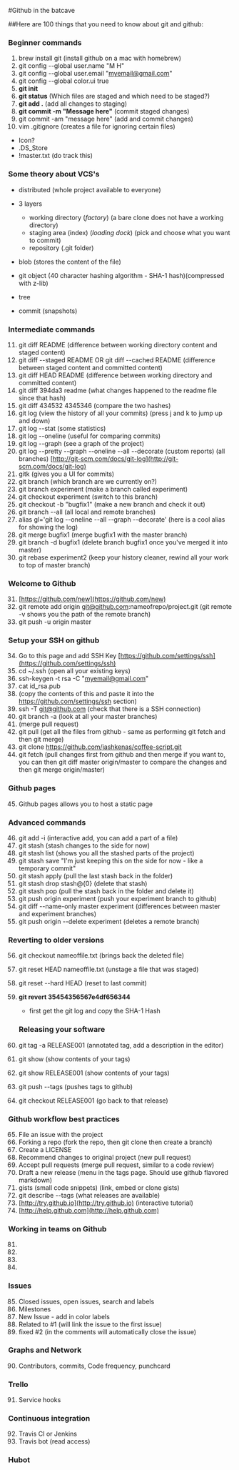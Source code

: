 #Github in the batcave

##Here are 100 things that you need to know about git and github:

  ### Beginner commands
1. brew install git (install github on a mac with homebrew)
2. git config --global user.name "M H"
3. git config --global user.email "myemail@gmail.com"
4. git config --global color.ui true
5. **git init**
6. **git status** (Which files are staged and which need to be staged?)
7. **git add .** (add all changes to staging)
8. **git commit -m "Message here"** (commit staged changes)
9. git commit -am "message here" (add and commit changes)
10. vim .gitignore (creates a file for ignoring certain files)
  - Icon?
  - .DS_Store
  - !master.txt (do track this)

  ### Some theory about VCS's
  - distributed (whole project available to everyone)
  - 3 layers
    - working directory (*factory*) (a bare clone does not have a working directory)
    - staging area (index) (*loading dock*) (pick and choose what you want to commit)
    - repository (.git folder)

  - blob (stores the content of the file)
  - git object (40 character hashing algorithm - SHA-1 hash)(compressed with z-lib)
  - tree
  - commit (snapshots)

  ### Intermediate commands
11. git diff README (difference between working directory content and staged content)
12. git diff --staged README OR git diff --cached README (difference between staged content and committed content)
13. git diff HEAD README (difference between working directory and committed content)
14. git diff 394da3 readme (what changes happened to the readme file since that hash)
15. git diff 434532 4345346 (compare the two hashes)
16. git log (view the history of all your commits) (press j and k to jump up and down)
17. git log --stat (some statistics)
18. git log --oneline (useful for comparing commits)
19. git log --graph (see a graph of the project)
20. git log --pretty --graph --oneline --all --decorate (custom reports) (all branches) [http://git-scm.com/docs/git-log](http://git-scm.com/docs/git-log)
21. gitk (gives you a UI for commits)
22. git branch (which branch are we currently on?)
23. git branch experiment (make a branch called experiment)
24. git checkout experiment (switch to this branch)
25. git checkout -b "bugfix1" (make a new branch and check it out)
26. git branch --all (all local and remote branches)
27. alias gl='git log --oneline --all --graph --decorate' (here is a cool alias for showing the log)
28. git merge bugfix1 (merge bugfix1 with the master branch)
29. git branch -d bugfix1 (delete branch bugfix1 once you've merged it into master)
30. git rebase experiment2 (keep your history cleaner, rewind all your work to top of master branch)

  ### Welcome to Github

31. [https://github.com/new](https://github.com/new)
32. git remote add origin git@github.com:nameofrepo/project.git (git remote -v shows you the path of the remote branch)
33. git push -u origin master

  ### Setup your SSH on github
34. Go to this page and add SSH Key [https://github.com/settings/ssh](https://github.com/settings/ssh)
35. cd ~/.ssh (open all your existing keys)
36. ssh-keygen -t rsa -C "myemail@gmail.com"
37. cat id_rsa.pub
38. (copy the contents of this and paste it into the https://github.com/settings/ssh section)
39. ssh -T git@github.com (check that there is a SSH connection)
40. git branch -a (look at all your master branches)
41. (merge pull request)
42. git pull (get all the files from github - same as performing git fetch and then git merge)
43. git clone https://github.com/jashkenas/coffee-script.git
44. git fetch (pull changes first from github and then merge if you want to, you can then git diff master origin/master to compare the changes and then git merge origin/master)

  ### Github pages
45. Github pages allows you to host a static page

  ### Advanced commands
46. git add -i (interactive add, you can add a part of a file)
47. git stash (stash changes to the side for now)
48. git stash list (shows you all the stashed parts of the project)
49. git stash save "I'm just keeping this on the side for now - like a temporary commit"
50. git stash apply (pull the last stash back in the folder)
41. git stash drop stash@{0} (delete that stash)
52. git stash pop (pull the stash back in the folder and delete it)
53. git push origin experiment (push your experiment branch to github)
54. git diff --name-only master experiment (differences between master and experiment branches)
55. git push origin --delete experiment (deletes a remote branch)

  ### Reverting to older versions
56. git checkout nameoffile.txt (brings back the deleted file)
57. git reset HEAD nameoffile.txt (unstage a file that was staged)
58. git reset --hard HEAD (reset to last commit)
59. **git revert 35454356567e4df656344**
    - first get the git log and copy the SHA-1 Hash

    ### Releasing your software
60. git tag -a RELEASE001 (annotated tag, add a description in the editor)
61. git show (show contents of your tags)
62. git show RELEASE001 (show contents of your tags)
63. git push --tags (pushes tags to github)
64. git checkout RELEASE001 (go back to that release)

  ### Github workflow best practices
65. File an issue with the project
66. Forking a repo (fork the repo, then git clone then create a branch)
67. Create a LICENSE
68. Recommend changes to original project (new pull request)
70. Accept pull requests (merge pull request, similar to a code review)
71. Draft a new release (menu in the tags page. Should use github flavored markdown)
72. gists (small code snippets) (link, embed or clone gists)
73. git describe --tags (what releases are available)
74. [http://try.github.io](http://try.github.io) (interactive tutorial)
75. [http://help.github.com](http://help.github.com)

  ### Working in teams on Github
81.
82.
83.
84.

  ### Issues
85. Closed issues, open issues, search and labels
86. Milestones
87. New Issue - add in color labels
88. Related to \#1 (will link the issue to the first issue)
89. fixed \#2 (in the comments will automatically close the issue)


  ### Graphs and Network
90. Contributors, commits, Code frequency, punchcard

  ### Trello
91. Service hooks

  ### Continuous integration
92. Travis CI or Jenkins
93. Travis bot (read access)

  ### Hubot
